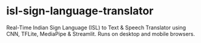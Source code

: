# isl-sign-language-translator
Real-Time Indian Sign Language (ISL) to Text &amp; Speech Translator using CNN, TFLite, MediaPipe &amp; Streamlit. Runs on desktop and mobile browsers.
